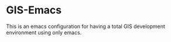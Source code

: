# GIS-Emacs
This is an emacs configuration for having a total GIS development environment using only emacs. 
